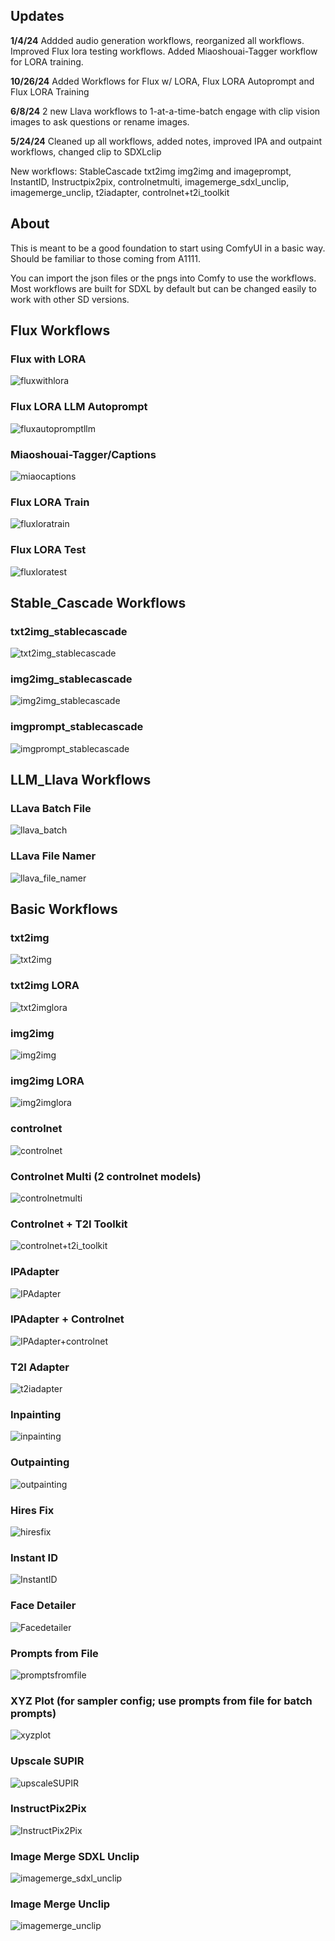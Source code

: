 ## Updates

**1/4/24**
Addded audio generation workflows, reorganized all workflows. Improved Flux lora testing workflows. Added Miaoshouai-Tagger workflow for LORA training.

**10/26/24**
Added Workflows for Flux w/ LORA, Flux LORA Autoprompt and Flux LORA Training

**6/8/24**
2 new Llava workflows to 1-at-a-time-batch engage with clip vision images to ask questions or rename images.

**5/24/24**
Cleaned up all workflows, added notes, improved IPA and outpaint workflows, changed clip to SDXLclip


New workflows: StableCascade txt2img img2img and imageprompt, InstantID, Instructpix2pix, controlnetmulti, imagemerge_sdxl_unclip, imagemerge_unclip, t2iadapter, controlnet+t2i_toolkit 

## About

This is meant to be a good foundation to start using ComfyUI in a basic way. Should be familiar to those coming from A1111. 

You can import the json files or the pngs into Comfy to use the workflows. Most workflows are built for SDXL by default but can be changed easily to work with other SD versions.

## Flux Workflows
### Flux with LORA
![fluxwithlora](./Flux/WorkflowImages/flux_lora.png)
### Flux LORA LLM Autoprompt
![fluxautopromptllm](./Flux/WorkflowImages/flux_lora_autoprompt.png)
### Miaoshouai-Tagger/Captions
![miaocaptions](./Flux/Training/WorkflowImages/MIAO_Captions.png)
### Flux LORA Train
![fluxloratrain](./Flux/Training/WorkflowImages/flux_lora_train.png)
### Flux LORA Test
![fluxloratest](./Flux/Training/WorkflowImages/loratest.png)

## Stable_Cascade Workflows
### txt2img_stablecascade
![txt2img_stablecascade](./Stable_Cascade/WorkflowImages/stable-cascade-txt2img.png)
### img2img_stablecascade
![img2img_stablecascade](./Stable_Cascade/WorkflowImages/Stable-Cascade-image-to-image.png)
### imgprompt_stablecascade
![imgprompt_stablecascade](./Stable_Cascade/WorkflowImages/Stable-Cascade-Image-Prompt.png)

## LLM_Llava Workflows
### LLava Batch File
![llava_batch](./LLM_Llava/WorkflowImages/llava_batch_questionphoto.png)
### LLava File Namer
![llava_file_namer](./LLM_Llava/WorkflowImages/llava_file_namer.png)

## Basic Workflows
### txt2img
![txt2img](./Basic/WorkflowImages/txt2img.png)
### txt2img LORA
![txt2imglora](./Basic/WorkflowImages/txt2imglora.png)
### img2img
![img2img](./Basic/WorkflowImages/img2img.png)
### img2img LORA
![img2imglora](./Basic/WorkflowImages/img2imglora.png)
### controlnet
![controlnet](./Basic/WorkflowImages/controlnet.png)
### Controlnet Multi (2 controlnet models)
![controlnetmulti](./Basic/WorkflowImages/controlnetmulti.png)
### Controlnet + T2I Toolkit
![controlnet+t2i_toolkit](./Basic/WorkflowImages/controlnet+t2i_toolkit.png)
### IPAdapter
![IPAdapter](./Basic/WorkflowImages/ipadapter.png)
### IPAdapter + Controlnet
![IPAdapter+controlnet](./Basic/WorkflowImages/ipadapter+controlnet.png)
### T2I Adapter
![t2iadapter](./Basic/WorkflowImages/t2iadapter.png)
### Inpainting
![inpainting](./Basic/WorkflowImages/inpainting.png)
### Outpainting
![outpainting](./Basic/WorkflowImages/outpainting.png)
### Hires Fix
![hiresfix](./Basic/WorkflowImages/hiresfix.png)
### Instant ID
![InstantID](./Basic/WorkflowImages/instandid.png)
### Face Detailer
![Facedetailer](./Basic/WorkflowImages/facedetailer.png)
### Prompts from File
![promptsfromfile](./Basic/WorkflowImages/promptsfromfile.png)
### XYZ Plot (for sampler config; use prompts from file for batch prompts)
![xyzplot](./Basic/WorkflowImages/xyzplot.png)
### Upscale SUPIR
![upscaleSUPIR](./Basic/WorkflowImages/upscaleSUPIR.png)
### InstructPix2Pix
![InstructPix2Pix](./Basic/WorkflowImages/instructpix2pix.png)
### Image Merge SDXL Unclip
![imagemerge_sdxl_unclip](./Basic/WorkflowImages/imagemerge_sdxl_unclip.png)
### Image Merge Unclip
![imagemerge_unclip](./Basic/WorkflowImages/imagemerge_unclip.png)

